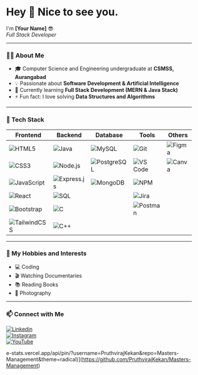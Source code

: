 # Hey 👋 Nice to see you.

I'm **[Your Name]** 😎  
*Full Stack Developer*

---

### 👨‍💻 About Me
- 🎓 Computer Science and Engineering undergraduate at **CSMSS, Aurangabad**
- 💡 Passionate about **Software Development & Artificial Intelligence**
- 🌱 Currently learning **Full Stack Development (MERN & Java Stack)**
- ⚡ Fun fact: I love solving **Data Structures and Algorithms**

---

### 🔧 Tech Stack

| Frontend | Backend | Database | Tools | Others |
|----------|---------|----------|-------|--------|
| ![HTML5](https://img.shields.io/badge/HTML5-E34F26?style=for-the-badge&logo=html5&logoColor=white) | ![Java](https://img.shields.io/badge/Java-007396?style=for-the-badge&logo=java&logoColor=white) | ![MySQL](https://img.shields.io/badge/MySQL-005C84?style=for-the-badge&logo=mysql&logoColor=white) | ![Git](https://img.shields.io/badge/Git-F05032?style=for-the-badge&logo=git&logoColor=white) | ![Figma](https://img.shields.io/badge/Figma-F24E1E?style=for-the-badge&logo=figma&logoColor=white) |
| ![CSS3](https://img.shields.io/badge/CSS3-1572B6?style=for-the-badge&logo=css3&logoColor=white) | ![Node.js](https://img.shields.io/badge/Node.js-43853D?style=for-the-badge&logo=node.js&logoColor=white) | ![PostgreSQL](https://img.shields.io/badge/PostgreSQL-316192?style=for-the-badge&logo=postgresql&logoColor=white) | ![VS Code](https://img.shields.io/badge/VSCode-0078d7?style=for-the-badge&logo=visual%20studio%20code&logoColor=white) | ![Canva](https://img.shields.io/badge/Canva-00C4CC?style=for-the-badge&logo=canva&logoColor=white) |
| ![JavaScript](https://img.shields.io/badge/JavaScript-323330?style=for-the-badge&logo=javascript&logoColor=%23F7DF1E) | ![Express.js](https://img.shields.io/badge/Express.js-404D59?style=for-the-badge) | ![MongoDB](https://img.shields.io/badge/MongoDB-4EA94B?style=for-the-badge&logo=mongodb&logoColor=white) | ![NPM](https://img.shields.io/badge/NPM-CB3837?style=for-the-badge&logo=npm&logoColor=white) | |
| ![React](https://img.shields.io/badge/React-20232A?style=for-the-badge&logo=react&logoColor=61DAFB) | ![SQL](https://img.shields.io/badge/SQL-336791?style=for-the-badge&logo=postgresql&logoColor=white) | | ![Jira](https://img.shields.io/badge/Jira-0052CC?style=for-the-badge&logo=Jira&logoColor=white) | |
| ![Bootstrap](https://img.shields.io/badge/Bootstrap-563D7C?style=for-the-badge&logo=bootstrap&logoColor=white) | ![C](https://img.shields.io/badge/C-00599C?style=for-the-badge&logo=c&logoColor=white) | | ![Postman](https://img.shields.io/badge/Postman-FF6C37?style=for-the-badge&logo=Postman&logoColor=white) | |
| ![TailwindCSS](https://img.shields.io/badge/TailwindCSS-38B2AC?style=for-the-badge&logo=tailwind-css&logoColor=white) | ![C++](https://img.shields.io/badge/C++-00599C?style=for-the-badge&logo=c%2B%2B&logoColor=white) | | | |

---

### 🎯 My Hobbies and Interests
- 💻 Coding  
- 🎬 Watching Documentaries  
- 📚 Reading Books  
- 📸 Photography  

---

### 📫 Connect with Me
[![Linkedin](https://img.shields.io/badge/LinkedIn-0A66C2?style=for-the-badge&logo=linkedin&logoColor=white)](https://www.linkedin.com/in/pruthviraj-kekan-76785a313)  
[![Instagram](https://img.shields.io/badge/Instagram-E4405F?style=for-the-badge&logo=instagram&logoColor=white)](https://www.instagram.com/er_pruthvi_kekan_07/)  
[![YouTube](https://img.shields.io/badge/YouTube-C4302B?style=for-the-badge&logo=youtube&logoColor=white)](https://www.youtube.com/@parlhadkekan5238)

e-stats.vercel.app/api/pin/?username=PruthvirajKekan&repo=Masters-Management&theme=radical)](https://github.com/PruthvirajKekan/Masters-Management)  

